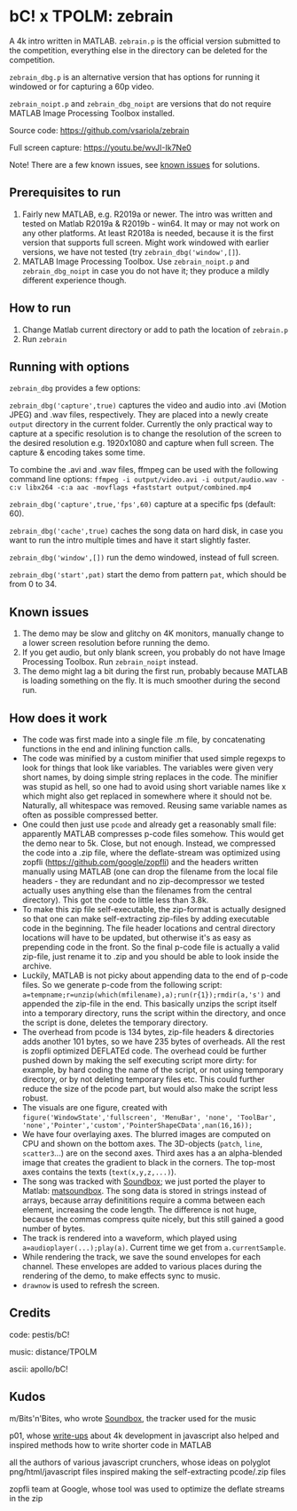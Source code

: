 # bC! x TPOLM: zebrain

A 4k intro written in MATLAB. `zebrain.p` is the official version submitted to the competition, everything else in the directory can be deleted for the competition.

`zebrain_dbg.p` is an alternative version that has options for running it windowed or for capturing a 60p video.

`zebrain_noipt.p` and `zebrain_dbg_noipt` are versions that do not require MATLAB Image Processing Toolbox installed.

Source code: https://github.com/vsariola/zebrain

Full screen capture: https://youtu.be/wvJI-Ik7Ne0

Note! There are a few known issues, see [known issues](#Known-issues) for solutions.

## Prerequisites to run

1. Fairly new MATLAB, e.g. R2019a or newer. The intro was written and tested on Matlab R2019a & R2019b - win64. It may or may not work on any other platforms. At least R2018a is needed, because it is the first version that supports full screen. Might work windowed with earlier versions, we have not tested (try `zebrain_dbg('window',[]`).
2. MATLAB Image Processing Toolbox. Use `zebrain_noipt.p` and `zebrain_dbg_noipt` in case you do not have it; they produce a mildly different experience though.

## How to run

1. Change Matlab current directory or add to path the location of `zebrain.p`
2. Run `zebrain`

## Running with options

`zebrain_dbg` provides a few options:

`zebrain_dbg('capture',true)` captures the video and audio into .avi (Motion JPEG) and .wav files, respectively. They are placed into a newly create `output` directory in the current folder. Currently the only practical way to capture at a specific resolution is to change the resolution of the screen to the desired resolution e.g. 1920x1080 and capture when full screen. The capture & encoding takes some time.

To combine the .avi and .wav files, ffmpeg can be used with the following command line options: `ffmpeg -i output/video.avi -i output/audio.wav -c:v libx264 -c:a aac -movflags +faststart output/combined.mp4`

`zebrain_dbg('capture',true,'fps',60)` capture at a specific fps (default: 60).

`zebrain_dbg('cache',true)` caches the song data on hard disk, in case you want to run the intro multiple times and have it start slightly faster.

`zebrain_dbg('window',[])` run the demo windowed, instead of full screen.

`zebrain_dbg('start',pat)` start the demo from pattern `pat`, which should be from 0 to 34.

## Known issues

1. The demo may be slow and glitchy on 4K monitors, manually change to a lower screen resolution before running the demo.
2. If you get audio, but only blank screen, you probably do not have Image Processing Toolbox. Run `zebrain_noipt` instead.
3. The demo might lag a bit during the first run, probably because MATLAB is loading something on the fly. It is much smoother during the second run.

## How does it work

- The code was first made into a single file .m file, by concatenating functions in the end and inlining function calls.
- The code was minified by a custom minifier that used simple regexps to look for things that look like variables. The variables were given very short names, by doing simple string replaces in the code. The minifier was stupid as hell, so one had to avoid using short variable names like x which might also get replaced in somewhere where it should not be. Naturally, all whitespace was removed. Reusing same variable names as often as possible compressed better.
- One could then just use `pcode` and already get a reasonably small file: apparently MATLAB compresses p-code files somehow. This would get the demo near to 5k. Close, but not enough. Instead, we compressed the code into a .zip file, where the deflate-stream was optimized using zopfli (https://github.com/google/zopfli) and the headers written manually using MATLAB (one can drop the filename from the local file headers - they are redundant and no zip-decompressor we tested actually uses anything else than the filenames from the central directory). This got the code to little less than 3.8k.
- To make this zip file self-executable, the zip-format is actually designed so that one can make self-extracting zip-files by adding executable code in the beginning. The file header locations and central directory locations will have to be updated, but otherwise it's as easy as prepending code in the front. So the final p-code file is actually a valid zip-file, just rename it to .zip and you should be able to look inside the archive.
- Luckily, MATLAB is not picky about appending data to the end of p-code files. So we generate p-code from the following script: `a=tempname;r=unzip(which(mfilename),a);run(r{1});rmdir(a,'s')` and appended the zip-file in the end. This basically unzips the script itself into a temporary directory, runs the script within the directory, and once the script is done, deletes the temporary directory.
- The overhead from pcode is 134 bytes, zip-file headers & directories adds another 101 bytes, so we have 235 bytes of overheads. All the rest is zopfli optimized DEFLATEd code. The overhead could be further pushed down by making the self executing script more dirty: for example, by hard coding the name of the script, or not using temporary directory, or by not deleting temporary files etc. This could further reduce the size of the pcode part, but would also make the script less robust.
- The visuals are one figure, created with `figure('WindowState','fullscreen', 'MenuBar', 'none', 'ToolBar', 'none','Pointer','custom','PointerShapeCData',nan(16,16));`
- We have four overlaying axes. The blurred images are computed on CPU and shown on the bottom axes. The 3D-objects (`patch`, `line`, `scatter3`...) are on the second axes. Third axes has a an alpha-blended image that creates the gradient to black in the corners. The top-most axes contains the texts (`text(x,y,z,...)`).
- The song was tracked with [Soundbox](https://github.com/mbitsnbites/soundbox); we just ported the player to Matlab: [matsoundbox](https://github.com/vsariola/matsoundbox). The song data is stored in strings instead of arrays, because array definititions require a comma between each element, increasing the code length. The difference is not huge, because the commas compress quite nicely, but this still gained a good number of bytes.
- The track is rendered into a waveform, which played using `a=audioplayer(...);play(a)`. Current time we get from `a.currentSample`.
- While rendering the track, we save the sound envelopes for each channel. These envelopes are added to various places during the rendering of the demo, to make effects sync to music.
- `drawnow` is used to refresh the screen.

## Credits

code: pestis/bC! 

music: distance/TPOLM

ascii: apollo/bC!

## Kudos

m/Bits'n'Bites, who wrote [Soundbox](https://github.com/mbitsnbites/soundbox), the tracker used for the music

p01, whose [write-ups](http://www.p01.org/) about 4k development in javascript also helped and inspired methods how to write shorter code in MATLAB

all the authors of various javascript crunchers, whose ideas on polyglot png/html/javascript files inspired making the self-extracting pcode/.zip files

zopfli team at Google, whose tool was used to optimize the deflate streams in the zip